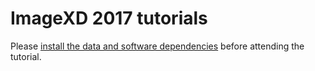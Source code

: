 # ImageXD 2017 tutorials

Please
[install the data and software dependencies](http://www.imagexd.org/2017/03/20/tutorial-materials.html)
before attending the tutorial.
